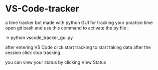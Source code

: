 # VS-Code-tracker
a time tracker bot made with  python GUI for tracking your practice time 
open git bash and use this command to activate the py file :
  
  -> python vscode_tracker_gui.py

after entering VS Code click start tracking to start taking data 
after the session click stop tracking 

you can view your status by clicking View Status
